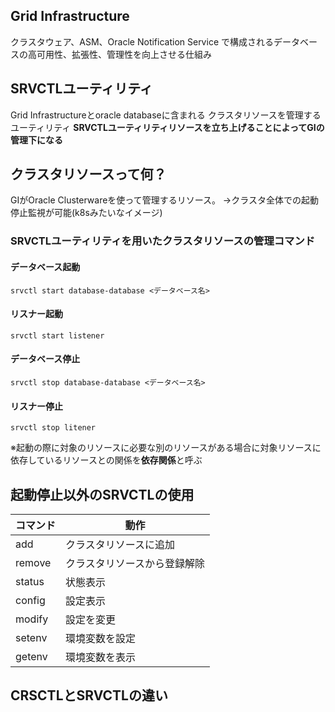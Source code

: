 ## Grid Infrastructure
クラスタウェア、ASM、Oracle Notification Service で構成されるデータベースの高可用性、拡張性、管理性を向上させる仕組み
## SRVCTLユーティリティ
Grid Infrastructureとoracle databaseに含まれる
クラスタリソースを管理するユーティリティ
**SRVCTLユーティリティリソースを立ち上げることによってGIの管理下になる**
## クラスタリソースって何？
GIがOracle Clusterwareを使って管理するリソース。
→クラスタ全体での起動停止監視が可能(k8sみたいなイメージ)
### SRVCTLユーティリティを用いたクラスタリソースの管理コマンド

#### データベース起動
`srvctl start database-database <データベース名>`
#### リスナー起動
`srvctl start listener`
#### データベース停止
`srvctl stop database-database <データベース名>`
#### リスナー停止
`srvctl stop litener`

※起動の際に対象のリソースに必要な別のリソースがある場合に対象リソースに依存しているリソースとの関係を**依存関係**と呼ぶ
## 起動停止以外のSRVCTLの使用

| コマンド   | 動作             |
| ------ | -------------- |
| add    | クラスタリソースに追加    |
| remove | クラスタリソースから登録解除 |
| status | 状態表示           |
| config | 設定表示           |
| modify | 設定を変更          |
| setenv | 環境変数を設定        |
| getenv | 環境変数を表示        |

##  CRSCTLとSRVCTLの違い

